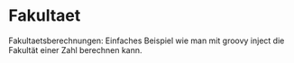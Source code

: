 # Fakultaet
Fakultaetsberechnungen:
Einfaches Beispiel wie man mit groovy inject die Fakultät einer Zahl berechnen kann.
